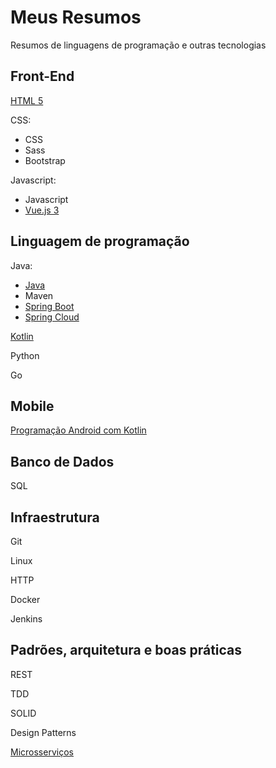 # Meus Resumos
Resumos de linguagens de programação e outras tecnologias

## Front-End
[HTML 5](html5.md)

CSS:
* CSS
* Sass
* Bootstrap

Javascript:
* Javascript
* [Vue.js 3](vuejs.md)


## Linguagem de programação
Java:
* [Java](java.md)
* Maven
* [Spring Boot](spring_boot.md)
* [Spring Cloud](spring_cloud.md)

[Kotlin](kotlin.md)

Python

Go

## Mobile
[Programação Android com Kotlin](android_kotlin.md)

## Banco de Dados
SQL

## Infraestrutura
Git

Linux

HTTP

Docker

Jenkins

## Padrões, arquitetura e boas práticas
REST

TDD

SOLID

Design Patterns

[Microsserviços](microservices.md)

